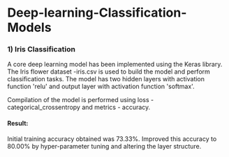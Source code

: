 # Deep-learning-Classification-Models

### 1) Iris Classification

   A core deep learning model has been implemented using the Keras library. The Iris flower dataset -iris.csv is used to build the model and perform classification tasks. The model has      two hidden layers with activation function 'relu' and output layer with activation function 'softmax'.
   
   Compilation of the model is performed using loss - categorical_crossentropy and metrics - accuracy.
   
  
   #### Result:
   Initial training accuracy obtained was 73.33%. Improved this accuracy to 80.00% by hyper-parameter tuning and altering the layer structure.  
